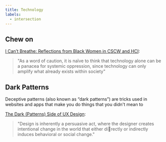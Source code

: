 ```yaml
---
title: Technology
labels: 
  - intersection
---
```


<h2>Chew on</h2>


  <a href="https://par.nsf.gov/servlets/purl/10213020">I Can’t Breathe: Reflections from Black Women in CSCW and HCI</a>:

  >"As a word of caution, it is naïve to think that technology alone can be a panacea for systemic oppression, since technology can only amplify what already exists within society"
    


<!-- <h2>Tech on the rise</h2>
<p>
Deceptive patterns (also known as “dark patterns”) are tricks used in websites and apps that make you do things that you didn't mean to </p>


<h2>Digital Privacy</h2>
<p>
Deceptive patterns (also known as “dark patterns”) are tricks used in websites and apps that make you do things that you didn't mean to </p> -->


<h2>Dark Patterns</h2>
<p>
Deceptive patterns (also known as “dark patterns”) are tricks used in websites and apps that make you do things that you didn't mean to </p>

  <a href="https://demox.tw/media/component/pdf/The_Dark_Patterns_Side_of_UX_Design_Zi6OmZR.pdf"> The Dark (Patterns) Side of UX Design</a>:

  >"Design is inherently a persuasive act, where the
    designer creates intentional change in the world that either directly or indirectly induces behavioral or social change." 
